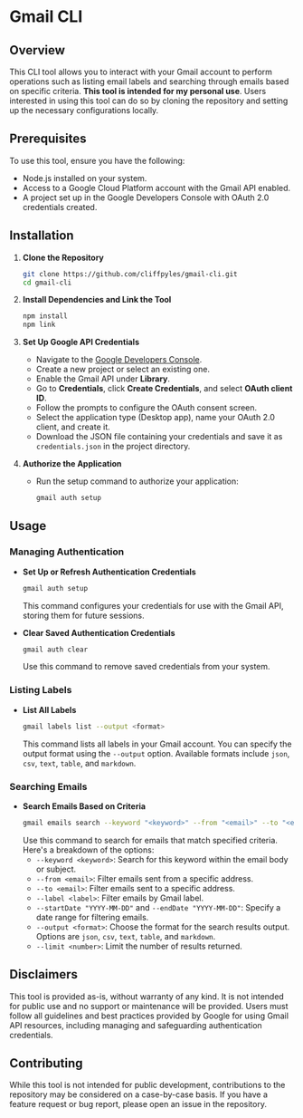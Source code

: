 # Gmail CLI

## Overview

This CLI tool allows you to interact with your Gmail account to perform operations such as listing email labels and searching through emails based on specific criteria. **This tool is intended for my personal use**. Users interested in using this tool can do so by cloning the repository and setting up the necessary configurations locally.

## Prerequisites

To use this tool, ensure you have the following:

- Node.js installed on your system.
- Access to a Google Cloud Platform account with the Gmail API enabled.
- A project set up in the Google Developers Console with OAuth 2.0 credentials created.

## Installation

1. **Clone the Repository**

   ```bash
   git clone https://github.com/cliffpyles/gmail-cli.git
   cd gmail-cli
   ```

2. **Install Dependencies and Link the Tool**

   ```bash
   npm install
   npm link
   ```

3. **Set Up Google API Credentials**

   - Navigate to the [Google Developers Console](https://console.developers.google.com/).
   - Create a new project or select an existing one.
   - Enable the Gmail API under **Library**.
   - Go to **Credentials**, click **Create Credentials**, and select **OAuth client ID**.
   - Follow the prompts to configure the OAuth consent screen.
   - Select the application type (Desktop app), name your OAuth 2.0 client, and create it.
   - Download the JSON file containing your credentials and save it as `credentials.json` in the project directory.

4. **Authorize the Application**
   - Run the setup command to authorize your application:
     ```bash
     gmail auth setup
     ```

## Usage

### Managing Authentication

- **Set Up or Refresh Authentication Credentials**

  ```bash
  gmail auth setup
  ```

  This command configures your credentials for use with the Gmail API, storing them for future sessions.

- **Clear Saved Authentication Credentials**
  ```bash
  gmail auth clear
  ```
  Use this command to remove saved credentials from your system.

### Listing Labels

- **List All Labels**
  ```bash
  gmail labels list --output <format>
  ```
  This command lists all labels in your Gmail account. You can specify the output format using the `--output` option. Available formats include `json`, `csv`, `text`, `table`, and `markdown`.

### Searching Emails

- **Search Emails Based on Criteria**
  ```bash
  gmail emails search --keyword "<keyword>" --from "<email>" --to "<email>" --label "<label>" --startDate "YYYY-MM-DD" --endDate "YYYY-MM-DD" --output <format> --limit <number>
  ```
  Use this command to search for emails that match specified criteria. Here's a breakdown of the options:
  - `--keyword <keyword>`: Search for this keyword within the email body or subject.
  - `--from <email>`: Filter emails sent from a specific address.
  - `--to <email>`: Filter emails sent to a specific address.
  - `--label <label>`: Filter emails by Gmail label.
  - `--startDate "YYYY-MM-DD"` and `--endDate "YYYY-MM-DD"`: Specify a date range for filtering emails.
  - `--output <format>`: Choose the format for the search results output. Options are `json`, `csv`, `text`, `table`, and `markdown`.
  - `--limit <number>`: Limit the number of results returned.

## Disclaimers

This tool is provided as-is, without warranty of any kind. It is not intended for public use and no support or maintenance will be provided. Users must follow all guidelines and best practices provided by Google for using Gmail API resources, including managing and safeguarding authentication credentials.

## Contributing

While this tool is not intended for public development, contributions to the repository may be considered on a case-by-case basis. If you have a feature request or bug report, please open an issue in the repository.

